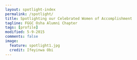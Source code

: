 ```yaml
---
layout: spotlight-index
permalink: /spotlight/
title: Spotlighting our Celebrated Women of Accomplishment
tagline: FGGC Osha Alumni Chapter
tags: [profile]
modified: 5-9-2015
comments: false
image:
  feature: spotlight1.jpg
  credit: Ifeyinwa Obi
---
```

